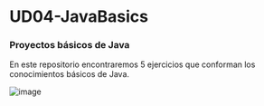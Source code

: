 # UD04-JavaBasics
### Proyectos básicos de Java
En este repositorio encontraremos 5 ejercicios que conforman los conocimientos básicos de Java.

![image](https://user-images.githubusercontent.com/47026018/161970053-2f8528dc-9a70-4864-8695-60b7a7239ffa.png)
